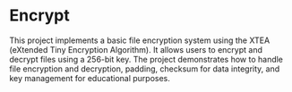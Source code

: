 # Encrypt
This project implements a basic file encryption system using the XTEA (eXtended Tiny Encryption Algorithm). It allows users to encrypt and decrypt files using a 256-bit key. The project demonstrates how to handle file encryption and decryption, padding, checksum for data integrity, and key management for educational purposes.
